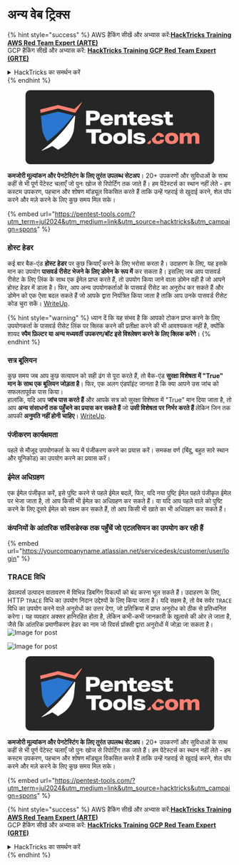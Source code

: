 # अन्य वेब ट्रिक्स

{% hint style="success" %}
AWS हैकिंग सीखें और अभ्यास करें:<img src="/.gitbook/assets/arte.png" alt="" data-size="line">[**HackTricks Training AWS Red Team Expert (ARTE)**](https://training.hacktricks.xyz/courses/arte)<img src="/.gitbook/assets/arte.png" alt="" data-size="line">\
GCP हैकिंग सीखें और अभ्यास करें: <img src="/.gitbook/assets/grte.png" alt="" data-size="line">[**HackTricks Training GCP Red Team Expert (GRTE)**<img src="/.gitbook/assets/grte.png" alt="" data-size="line">](https://training.hacktricks.xyz/courses/grte)

<details>

<summary>HackTricks का समर्थन करें</summary>

* [**सदस्यता योजनाएँ**](https://github.com/sponsors/carlospolop) देखें!
* **💬 [**Discord समूह**](https://discord.gg/hRep4RUj7f) या [**टेलीग्राम समूह**](https://t.me/peass) में शामिल हों या **Twitter** 🐦 पर हमें **फॉलो करें** [**@hacktricks\_live**](https://twitter.com/hacktricks\_live)**.**
* **हैकिंग ट्रिक्स साझा करें और** [**HackTricks**](https://github.com/carlospolop/hacktricks) और [**HackTricks Cloud**](https://github.com/carlospolop/hacktricks-cloud) गिटहब रिपोजिटरी में PR सबमिट करें।

</details>
{% endhint %}

<figure><img src="/.gitbook/assets/pentest-tools.svg" alt=""><figcaption></figcaption></figure>

**कमजोरी मूल्यांकन और पेनटेस्टिंग के लिए तुरंत उपलब्ध सेटअप**। 20+ उपकरणों और सुविधाओं के साथ कहीं से भी पूर्ण पेंटेस्ट चलाएँ जो पुनः खोज से रिपोर्टिंग तक जाते हैं। हम पेंटेस्टर्स का स्थान नहीं लेते - हम कस्टम उपकरण, पहचान और शोषण मॉड्यूल विकसित करते हैं ताकि उन्हें गहराई से खुदाई करने, शेल पॉप करने और मज़े करने के लिए कुछ समय मिल सके।

{% embed url="https://pentest-tools.com/?utm_term=jul2024&utm_medium=link&utm_source=hacktricks&utm_campaign=spons" %}

### होस्ट हेडर

कई बार बैक-एंड **होस्ट हेडर** पर कुछ क्रियाएँ करने के लिए भरोसा करता है। उदाहरण के लिए, यह इसके मान का उपयोग **पासवर्ड रीसेट भेजने के लिए डोमेन के रूप में** कर सकता है। इसलिए जब आप पासवर्ड रीसेट के लिए लिंक के साथ एक ईमेल प्राप्त करते हैं, तो उपयोग किया जाने वाला डोमेन वही है जो आपने होस्ट हेडर में डाला है। फिर, आप अन्य उपयोगकर्ताओं के पासवर्ड रीसेट का अनुरोध कर सकते हैं और डोमेन को एक ऐसा बदल सकते हैं जो आपके द्वारा नियंत्रित किया जाता है ताकि आप उनके पासवर्ड रीसेट कोड चुरा सकें। [WriteUp](https://medium.com/nassec-cybersecurity-writeups/how-i-was-able-to-take-over-any-users-account-with-host-header-injection-546fff6d0f2).

{% hint style="warning" %}
ध्यान दें कि यह संभव है कि आपको टोकन प्राप्त करने के लिए उपयोगकर्ता के पासवर्ड रीसेट लिंक पर क्लिक करने की प्रतीक्षा करने की भी आवश्यकता नहीं है, क्योंकि शायद **स्पैम फ़िल्टर या अन्य मध्यवर्ती उपकरण/बॉट इसे विश्लेषण करने के लिए क्लिक करेंगे**।
{% endhint %}

### सत्र बूलियन

कुछ समय जब आप कुछ सत्यापन को सही ढंग से पूरा करते हैं, तो बैक-एंड **सुरक्षा विशेषता में "True" मान के साथ एक बूलियन जोड़ता है**। फिर, एक अलग एंडपॉइंट जानता है कि क्या आपने उस जांच को सफलतापूर्वक पास किया।\
हालांकि, यदि आप **जांच पास करते हैं** और आपके सत्र को सुरक्षा विशेषता में "True" मान दिया जाता है, तो आप **अन्य संसाधनों तक पहुँचने का प्रयास कर सकते हैं** जो **उसी विशेषता पर निर्भर करते हैं** लेकिन जिन तक आपकी **अनुमति नहीं होनी चाहिए**। [WriteUp](https://medium.com/@ozguralp/a-less-known-attack-vector-second-order-idor-attacks-14468009781a).

### पंजीकरण कार्यक्षमता

पहले से मौजूद उपयोगकर्ता के रूप में पंजीकरण करने का प्रयास करें। समकक्ष वर्ण (बिंदु, बहुत सारे स्थान और यूनिकोड) का उपयोग करने का प्रयास करें।

### ईमेल अधिग्रहण

एक ईमेल पंजीकृत करें, इसे पुष्टि करने से पहले ईमेल बदलें, फिर, यदि नया पुष्टि ईमेल पहले पंजीकृत ईमेल पर भेजा जाता है, तो आप किसी भी ईमेल का अधिग्रहण कर सकते हैं। या यदि आप पहले वाले को पुष्टि करने के लिए दूसरे ईमेल को सक्षम कर सकते हैं, तो आप किसी भी खाते का भी अधिग्रहण कर सकते हैं।

### कंपनियों के आंतरिक सर्विसडेस्क तक पहुँचें जो एटलसियन का उपयोग कर रही हैं

{% embed url="https://yourcompanyname.atlassian.net/servicedesk/customer/user/login" %}

### TRACE विधि

डेवलपर्स उत्पादन वातावरण में विभिन्न डिबगिंग विकल्पों को बंद करना भूल सकते हैं। उदाहरण के लिए, HTTP `TRACE` विधि का उपयोग निदान उद्देश्यों के लिए किया जाता है। यदि सक्षम है, तो वेब सर्वर `TRACE` विधि का उपयोग करने वाले अनुरोधों का उत्तर देगा, जो प्रतिक्रिया में प्राप्त अनुरोध को ठीक से प्रतिध्वनित करेगा। यह व्यवहार अक्सर हानिरहित होता है, लेकिन कभी-कभी जानकारी के खुलासे की ओर ले जाता है, जैसे कि आंतरिक प्रमाणीकरण हेडर का नाम जो रिवर्स प्रॉक्सी द्वारा अनुरोधों में जोड़ा जा सकता है।![Image for post](https://miro.medium.com/max/60/1\*wDFRADTOd9Tj63xucenvAA.png?q=20)

![Image for post](https://miro.medium.com/max/1330/1\*wDFRADTOd9Tj63xucenvAA.png)


<figure><img src="/.gitbook/assets/pentest-tools.svg" alt=""><figcaption></figcaption></figure>

**कमजोरी मूल्यांकन और पेनटेस्टिंग के लिए तुरंत उपलब्ध सेटअप**। 20+ उपकरणों और सुविधाओं के साथ कहीं से भी पूर्ण पेंटेस्ट चलाएँ जो पुनः खोज से रिपोर्टिंग तक जाते हैं। हम पेंटेस्टर्स का स्थान नहीं लेते - हम कस्टम उपकरण, पहचान और शोषण मॉड्यूल विकसित करते हैं ताकि उन्हें गहराई से खुदाई करने, शेल पॉप करने और मज़े करने के लिए कुछ समय मिल सके।

{% embed url="https://pentest-tools.com/?utm_term=jul2024&utm_medium=link&utm_source=hacktricks&utm_campaign=spons" %}

{% hint style="success" %}
AWS हैकिंग सीखें और अभ्यास करें:<img src="/.gitbook/assets/arte.png" alt="" data-size="line">[**HackTricks Training AWS Red Team Expert (ARTE)**](https://training.hacktricks.xyz/courses/arte)<img src="/.gitbook/assets/arte.png" alt="" data-size="line">\
GCP हैकिंग सीखें और अभ्यास करें: <img src="/.gitbook/assets/grte.png" alt="" data-size="line">[**HackTricks Training GCP Red Team Expert (GRTE)**<img src="/.gitbook/assets/grte.png" alt="" data-size="line">](https://training.hacktricks.xyz/courses/grte)

<details>

<summary>HackTricks का समर्थन करें</summary>

* [**सदस्यता योजनाएँ**](https://github.com/sponsors/carlospolop) देखें!
* **💬 [**Discord समूह**](https://discord.gg/hRep4RUj7f) या [**टेलीग्राम समूह**](https://t.me/peass) में शामिल हों या **Twitter** 🐦 पर हमें **फॉलो करें** [**@hacktricks\_live**](https://twitter.com/hacktricks\_live)**.**
* **हैकिंग ट्रिक्स साझा करें और** [**HackTricks**](https://github.com/carlospolop/hacktricks) और [**HackTricks Cloud**](https://github.com/carlospolop/hacktricks-cloud) गिटहब रिपोजिटरी में PR सबमिट करें।

</details>
{% endhint %}
